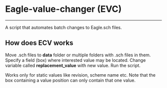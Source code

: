 # Eagle-value-changer (EVC)
<hr/>
A script that automates batch changes to Eagle.sch files.

## How does ECV works
Move .sch files to **data** folder or multiple folders with .sch files in them.
Specify a field (box) where interested value may be located. Change variable called **replacement_value**
with new value. Run the script. 

Works only for static values like revision, scheme name etc.
Note that the box containing a value position can only contain that one value.